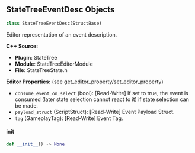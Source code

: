 ## StateTreeEventDesc Objects

```python
class StateTreeEventDesc(StructBase)
```

Editor representation of an event description.

**C++ Source:**

- **Plugin**: StateTree
- **Module**: StateTreeEditorModule
- **File**: StateTreeState.h

**Editor Properties:** (see get_editor_property/set_editor_property)

- ``consume_event_on_select`` (bool):  [Read-Write] If set to true, the event is consumed (later state selection cannot react to it) if state selection can be made.
- ``payload_struct`` (ScriptStruct):  [Read-Write] Event Payload Struct.
- ``tag`` (GameplayTag):  [Read-Write] Event Tag.

<a id="unreal.StateTreeEventDesc.__init__"></a>

#### __init__

```python
def __init__() -> None
```

<a id="unreal.StateTreeTransition"></a>